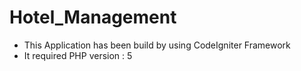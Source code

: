 ﻿# Hotel_Management

- This Application has been build by using CodeIgniter Framework
- It required PHP version : 5

